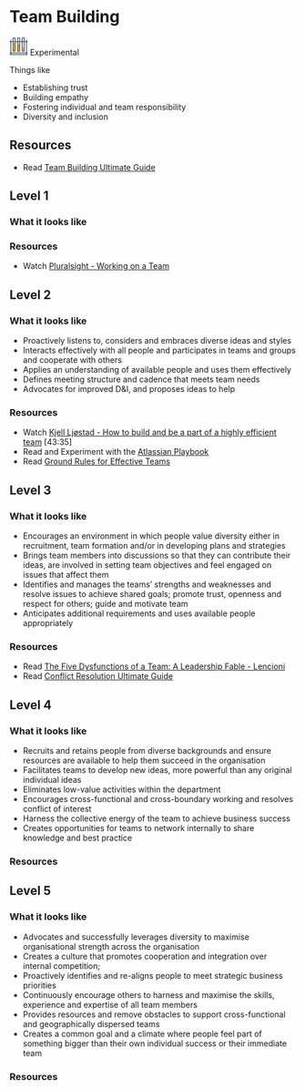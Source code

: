 # Team Building
![Experimental](../Images/test-lab-tubes.png)  Experimental

Things like
- Establishing trust
- Building empathy
- Fostering individual and team responsibility
- Diversity and inclusion

## Resources
- Read [Team Building Ultimate Guide](https://www.makingbusinessmatter.co.uk/team-building-skills-ultimate-guide/)

## Level 1

### What it looks like

### Resources
- Watch [Pluralsight - Working on a Team](https://app.pluralsight.com/library/courses/working-on-a-team/table-of-contents)


## Level 2

### What it looks like
- Proactively listens to, considers and embraces diverse ideas and styles
- Interacts effectively with all people and participates in teams and groups and cooperate with others
- Applies an understanding of available people and uses them effectively
- Defines meeting structure and cadence that meets team needs
- Advocates for improved D&I, and proposes ideas to help

### Resources
- Watch [Kjell Ljøstad - How to build and be a part of a highly efficient team](https://vimeo.com/131748093)  [43:35]
- Read and Experiment with the [Atlassian Playbook](https://www.atlassian.com/team-playbook)
- Read [Ground Rules for Effective Teams](http://www.mountainrootsfoodproject.org/Document_Archive_files/Ground_Rules_for_Effective_Teams_Fourth_Edition-1.pdf)


## Level 3

### What it looks like
- Encourages an environment in which people value diversity either in recruitment, team formation and/or in developing plans and strategies
- Brings team members into discussions so that they can contribute their ideas, are involved in setting team objectives and feel engaged on issues that affect them
- Identifies and manages the teams’ strengths and weaknesses and resolve issues to achieve shared goals; promote trust, openness and respect for others; guide and motivate team
- Anticipates additional requirements and uses available people appropriately

### Resources
- Read [The Five Dysfunctions of a Team: A Leadership Fable - Lencioni](https://www.amazon.com/Five-Dysfunctions-Team-Leadership-Fable/dp/0787960756)
- Read [Conflict Resolution Ultimate Guide](https://www.makingbusinessmatter.co.uk/conflict-resolution-skills-ultimate/)


## Level 4

### What it looks like
- Recruits and retains people from diverse backgrounds and ensure resources are available to help them succeed in the organisation
- Facilitates teams to develop new ideas, more powerful than any original individual ideas 
- Eliminates low-value activities within the department
- Encourages cross-functional and cross-boundary working and resolves conflict of interest
- Harness the collective energy of the team to achieve business success
- Creates opportunities for teams to network internally to share knowledge and best practice

### Resources

## Level 5

### What it looks like
- Advocates and successfully leverages diversity to maximise organisational strength across the organisation
- Creates a culture that promotes cooperation and integration over internal competition; 
- Proactively identifies and re-aligns people to meet strategic business priorities
- Continuously encourage others to harness and maximise the skills, experience and expertise of all team members
- Provides resources and remove obstacles to support cross-functional and geographically dispersed teams
- Creates a common goal and a climate where people feel part of something bigger than their own individual success or their immediate team

### Resources


